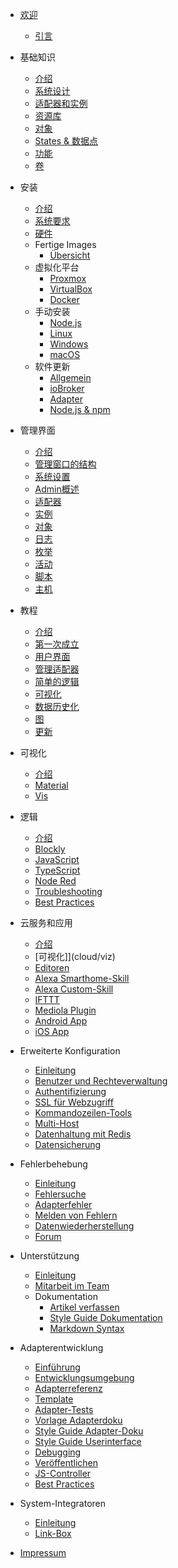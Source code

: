 * [欢迎](README)
  * [引言](intro/)

* 基础知识
  * [介绍](basics/README)
  * [系统设计](basics/architecture)
  * [适配器和实例](basics/adapter)
  * [资源库](basics/repositories)
  * [对象](basics/objects)
  * [States & 数据点](basics/states)
  * [功能](basics/functions)
  * [卷](basics/roles)

* 安装
  * [介绍](install/README)
  * [系统要求](install/requirements)
  * [硬件](install/hardware)
  * Fertige Images
    * [Übersicht](install/images)
  * 虚拟化平台
    * [Proxmox](install/proxmox)
    * [VirtualBox](install/virtualbox)
    * [Docker](install/docker)
  * 手动安装
    * [Node.js](install/nodejs)
    * [Linux](install/linux)
    * [Windows](install/windows)
    * [macOS](install/macos)
  * 软件更新
    * [Allgemein](install/update)
    * [ioBroker](install/updateself)
    * [Adapter](install/updateadapter)
    * [Node.js & npm](install/updatenode)

* 管理界面
  * [介绍](admin/README)
  * [管理窗口的结构](admin/screen)
  * [系统设置](admin/settings)
  * [Admin概述](admin/overview)
  * [适配器](admin/adapter)
  * [实例](admin/instanzen)
  * [对象](admin/objects)
  * [日志](admin/log)
  * [枚举](admin/enums)
  * [活动](admin/events)
  * [脚本](admin/scripts)
  * [主机](admin/hosts)

* 教程
  * [介绍](tutorial/README)
  * [第一次成立](tutorial/einrichtung)
  * [用户界面](tutorial/admin)
  * [管理适配器](tutorial/adapter)
  * [简单的逻辑](tutorial/logik)
  * [可视化](tutorial/viz)
  * [数据历史化](tutorial/history)
  * [图](tutorial/flot)
  * [更新](tutorial/updates)

* 可视化
  * [介绍](viz/README)
  * [Material](viz/material)
  * [Vis](viz/vis)

* 逻辑
  * [介绍](logic/README)
  * [Blockly](logic/blockly)
  * [JavaScript](logic/javascript)
  * [TypeScript](logic/typescript)
  * [Node Red](logic/nodered)
  * [Troubleshooting](logic/help)
  * [Best Practices](logic/examples)

* 云服务和应用
  * [介绍](cloud/README)
  * [可视化]](cloud/viz)
  * [Editoren](cloud/editor)
  * [Alexa Smarthome-Skill](cloud/alexasmart)
  * [Alexa Custom-Skill](cloud/alexacustom)
  * [IFTTT](cloud/ifttt)
  * [Mediola Plugin](cloud/mediola)
  * [Android App](cloud/androidapp)
  * [iOS App](cloud/iosapp)

* Erweiterte Konfiguration
  * [Einleitung](config/README)
  * [Benutzer und Rechteverwaltung](config/userrights)
  * [Authentifizierung](config/login)
  * [SSL für Webzugriff](config/encryption)
  * [Kommandozeilen-Tools](config/commandline)
  * [Multi-Host](config/multihost)
  * [Datenhaltung mit Redis](config/redis)
  * [Datensicherung](config/backup)

* Fehlerbehebung
  * [Einleitung](trouble/README)
  * [Fehlersuche](trouble/search)
  * [Adapterfehler](trouble/adapter)
  * [Melden von Fehlern](trouble/issue)
  * [Datenwiederherstellung](trouble/restore)
  * [Forum](trouble/forum)

* Unterstützung
  * [Einleitung](community/README)
  * [Mitarbeit im Team](community/project)
  * Dokumentation
    * [Artikel verfassen](community/doc)
    * [Style Guide Dokumentation](community/styleguidedoc)
    * [Markdown Syntax](community/docmarkdown)

* Adapterentwicklung
  * [Einführung](dev/adapterdev)
  * [Entwicklungsumgebung](dev/ide)
  * [Adapterreferenz](dev/adapterref)
  * [Template](dev/adaptertemplate)
  * [Adapter-Tests](dev/adaptertesting)
  * [Vorlage Adapterdoku](dev/adapterdoctemplate)
  * [Style Guide Adapter-Doku](dev/adapterdocstyleguide)
  * [Style Guide Userinterface](dev/styleguideui)
  * [Debugging](dev/adapterdebug)
  * [Veröffentlichen](dev/adapterpublish)
  * [JS-Controller](dev/controller)
  * [Best Practices](dev/bestpractices)

* System-Integratoren
  * [Einleitung](integrators/README)
  * [Link-Box](integrators/linkbox)

* [Impressum](appendix/impressum)
